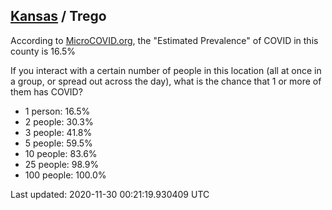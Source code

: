 
## [Kansas](/united-states/kansas) / Trego

According to [MicroCOVID.org](http://microcovid.org),
the "Estimated Prevalence" of COVID in this county is 16.5%

If you interact with a certain number of people in this location
(all at once in a group, or spread out across the day), what is the chance that
1 or more of them has COVID?

- 1 person: 16.5%
- 2 people: 30.3%
- 3 people: 41.8%
- 5 people: 59.5%
- 10 people: 83.6%
- 25 people: 98.9%
- 100 people: 100.0%

Last updated: 2020-11-30 00:21:19.930409 UTC

